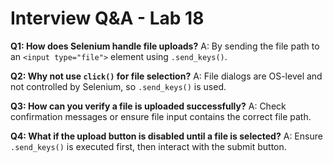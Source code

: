 # Interview Q&A - Lab 18

**Q1: How does Selenium handle file uploads?**
A: By sending the file path to an `<input type="file">` element using `.send_keys()`.

**Q2: Why not use `click()` for file selection?**
A: File dialogs are OS-level and not controlled by Selenium, so `.send_keys()` is used.

**Q3: How can you verify a file is uploaded successfully?**
A: Check confirmation messages or ensure file input contains the correct file path.

**Q4: What if the upload button is disabled until a file is selected?**
A: Ensure `.send_keys()` is executed first, then interact with the submit button.
